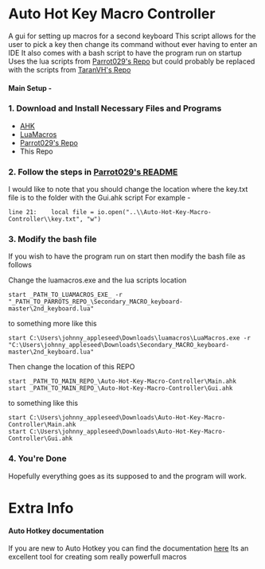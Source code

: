 # Auto Hot Key Macro Controller
A gui for setting up macros for a second keyboard
This script allows for the user to pick a key then change its command without ever having to enter an IDE
It also comes with a bash script to have the program run on startup
Uses the lua scripts from [Parrot029's Repo](https://github.com/Parrot023/Secondary_MACRO_keyboard) but could probably be replaced with the scripts from [TaranVH's Repo](https://github.com/TaranVH/2nd-keyboard/tree/master/LUAMACROS)

#### Main Setup -

### 1. Download and Install Necessary Files and Programs
- [AHK](https://www.autohotkey.com)
- [LuaMacros](http://www.hidmacros.eu/forum/viewtopic.php?f=10&t=241#p794)
- [Parrot029's Repo](https://github.com/Parrot023/Secondary_MACRO_keyboard)
- This Repo

### 2. Follow the steps in [Parrot029's README](https://github.com/Parrot023/Secondary_MACRO_keyboard/blob/master/README.md)
I would like to note that you should change the location where the key.txt file is to the folder with the Gui.ahk script
For example -
```
line 21:    local file = io.open("..\\Auto-Hot-Key-Macro-Controller\\key.txt", "w")
```

### 3. Modify the bash file
If you wish to have the program run on start then modify the bash file as follows

Change the luamacros.exe and the lua scripts location
```
start _PATH_TO_LUAMACROS_EXE_ -r "_PATH_TO_PARROTS_REPO_\Secondary_MACRO_keyboard-master\2nd_keyboard.lua" 
```
to something more like this
```
start C:\Users\johnny_appleseed\Downloads\luamacros\LuaMacros.exe -r "C:\Users\johnny_appleseed\Downloads\Secondary_MACRO_keyboard-master\2nd_keyboard.lua" 
```

Then change the location of this REPO
```
start _PATH_TO_MAIN_REPO_\Auto-Hot-Key-Macro-Controller\Main.ahk
start _PATH_TO_MAIN_REPO_\Auto-Hot-Key-Macro-Controller\Gui.ahk
```
to something like this
```
start C:\Users\johnny_appleseed\Downloads\Auto-Hot-Key-Macro-Controller\Main.ahk
start C:\Users\johnny_appleseed\Downloads\Auto-Hot-Key-Macro-Controller\Gui.ahk
```

### 4. You're Done
Hopefully everything goes as its supposed to and the program will work.

# Extra Info

#### Auto Hotkey documentation
If you are new to Auto Hotkey you can find the documentation [here](https://www.autohotkey.com/docs/AutoHotkey.htm)
Its an excellent tool for creating som really powerfull macros